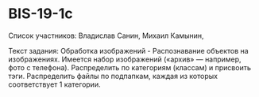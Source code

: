 # BIS-19-1c
Список участников:
Владислав Санин, Михаил Камынин, 


Текст задания: Обработка изображений - Распознавание объектов на изображениях.
Имеется набор изображений («архив» — например, фото с телефона). Распределить по категориям (классам) и присвоить тэги. Распределить файлы по подпапкам, каждая из которых соответствует 1 категории.
